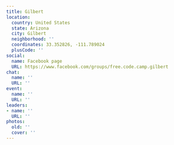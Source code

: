 ```yaml
---
title: Gilbert
location:
  country: United States
  state: Arizona
  city: Gilbert
  neighborhood: ''
  coordinates: 33.352826, -111.789024
  plusCode: ''
social:
  name: Facebook page
  URL: https://www.facebook.com/groups/free.code.camp.gilbert
chat:
  name: ''
  URL: ''
event:
  name: ''
  URL: ''
leaders:
- name: ''
  URL: ''
photos:
  old: ''
  cover: ''
---
```

